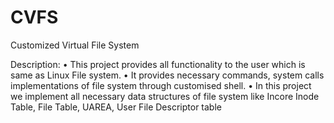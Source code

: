# CVFS
Customized Virtual File System

Description:
• This project provides all functionality to the user which is same as Linux File system.
• It provides necessary commands, system calls implementations of file system through customised shell.
• In this project we implement all necessary data structures of file system like Incore Inode Table, File Table, UAREA, User File Descriptor table

